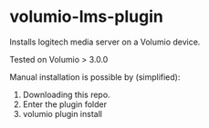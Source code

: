 # volumio-lms-plugin
Installs logitech media server on a Volumio device.

Tested on Volumio > 3.0.0

Manual installation is possible by (simplified):

1. Downloading this repo.
2. Enter the plugin folder
3. volumio plugin install
